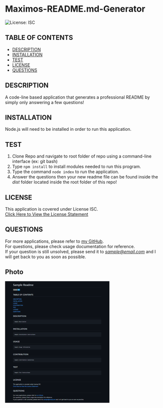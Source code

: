 # Maximos-README.md-Generator

![License: ISC](https://img.shields.io/badge/License-ISC-blue.svg)
  
## TABLE OF CONTENTS

- [DESCRIPTION](#description)<br>
- [INSTALLATION](#installation)<br>
- [TEST](#test)<br>
- [LICENSE](#license)<br>
- [QUESTIONS](#questions)
  
## DESCRIPTION

A code-line based application that generates a professional README by simply only answering a few questions!

## INSTALLATION

Node.js will need to be installed in order to run this application.
     
## TEST

1. Clone Repo and navigate to root folder of repo using a command-line interface (ex: git bash)
2. Type ``` npm install ``` to install modules needed to run this program.
3. Type the command ``` node index ``` to run the application.
4. Answer the questions then your new readme file can be found inside the *dist* folder located inside the root folder of this repo!
    
## LICENSE
 
This application is covered under License ISC.<br>
[Click Here to View the License Statement](https://opensource.org/licenses/ISC)<br>

## QUESTIONS

For more applications, please refer to [my GitHub](https://github.com/Sample-Username).<br>
For questions, please check usage documentation for reference.<br>
If your question is still unsolved, please send it to *sample@email.com* and I will get back to you as soon as possible.

## Photo
!["Sample Photo"](./assets/imgs/Screenshot%20(18).png)